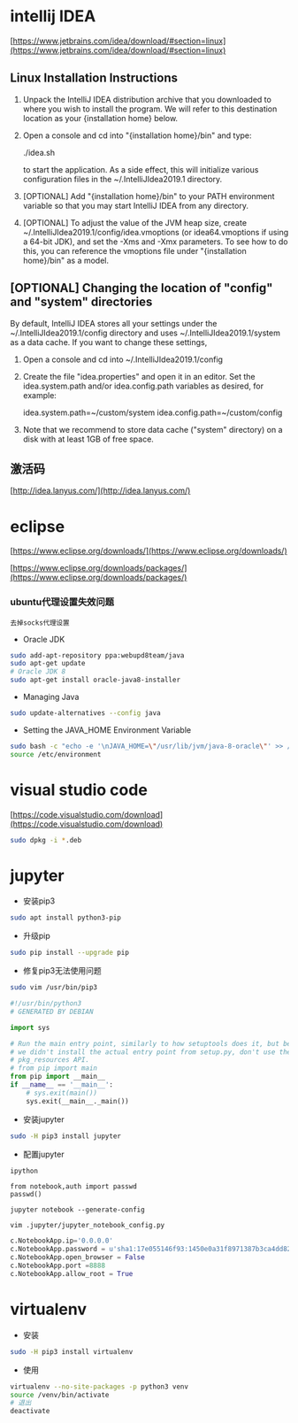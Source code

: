 # intellij IDEA

[https://www.jetbrains.com/idea/download/#section=linux](https://www.jetbrains.com/idea/download/#section=linux)

  Linux Installation Instructions
  ------------------------------------------------------------------------------
  1. Unpack the IntelliJ IDEA distribution archive that you downloaded to
     where you wish to install the program. We will refer to this destination
     location as your {installation home} below.

  2. Open a console and cd into "{installation home}/bin" and type:

       ./idea.sh

     to start the application. As a side effect, this will initialize various
     configuration files in the ~/.IntelliJIdea2019.1 directory.

  3. [OPTIONAL] Add "{installation home}/bin" to your PATH environment
     variable so that you may start IntelliJ IDEA from any directory.

  4. [OPTIONAL] To adjust the value of the JVM heap size, create
      ~/.IntelliJIdea2019.1/config/idea.vmoptions (or idea64.vmoptions
      if using a 64-bit JDK), and set the -Xms and -Xmx parameters. To see how
      to do this, you can reference the vmoptions file under
      "{installation home}/bin" as a model.

  [OPTIONAL] Changing the location of "config" and "system" directories
  ------------------------------------------------------------------------------
  By default, IntelliJ IDEA stores all your settings under the ~/.IntelliJIdea2019.1/config
  directory and uses ~/.IntelliJIdea2019.1/system as a data cache.
  If you want to change these settings,

  1. Open a console and cd into ~/.IntelliJIdea2019.1/config

  2. Create the file "idea.properties" and open it in an editor. Set the
     idea.system.path and/or idea.config.path variables as desired, for
     example:

     idea.system.path=~/custom/system
     idea.config.path=~/custom/config

  3. Note that we recommend to store data cache ("system" directory) on a disk
     with at least 1GB of free space.
     
激活码
-----------------------------------------------
[http://idea.lanyus.com/](http://idea.lanyus.com/)

# eclipse

[https://www.eclipse.org/downloads/](https://www.eclipse.org/downloads/)

[https://www.eclipse.org/downloads/packages/](https://www.eclipse.org/downloads/packages/)

### ubuntu代理设置失效问题
`去掉socks代理设置`

- Oracle JDK
```bash
sudo add-apt-repository ppa:webupd8team/java
sudo apt-get update
# Oracle JDK 8
sudo apt-get install oracle-java8-installer
```
- Managing Java
```bash
sudo update-alternatives --config java
```
- Setting the JAVA_HOME Environment Variable
```bash
sudo bash -c "echo -e '\nJAVA_HOME=\"/usr/lib/jvm/java-8-oracle\"' >> /etc/environment"
source /etc/environment
```
# visual studio code

[https://code.visualstudio.com/download](https://code.visualstudio.com/download)

```bash
sudo dpkg -i *.deb
```

# jupyter
- 安装pip3
```bash
sudo apt install python3-pip
```
- 升级pip
```bash
sudo pip install --upgrade pip
```
- 修复pip3无法使用问题
```bash
sudo vim /usr/bin/pip3
```
```py
#!/usr/bin/python3
# GENERATED BY DEBIAN

import sys

# Run the main entry point, similarly to how setuptools does it, but because
# we didn't install the actual entry point from setup.py, don't use the
# pkg_resources API.
# from pip import main
from pip import __main__
if __name__ == '__main__':
    # sys.exit(main())
    sys.exit(__main__._main())
```
- 安装jupyter
```bash
sudo -H pip3 install jupyter
```
- 配置jupyter
```
ipython

from notebook,auth import passwd
passwd()
```
```
jupyter notebook --generate-config
```
```bash
vim .jupyter/jupyter_notebook_config.py
```
```py
c.NotebookApp.ip='0.0.0.0'
c.NotebookApp.password = u'sha1:17e055146f93:1450e0a31f8971387b3ca4dd82a19ee1f0c1ec59'
c.NotebookApp.open_browser = False
c.NotebookApp.port =8888
c.NotebookApp.allow_root = True
```

# virtualenv
- 安装
```bash
sudo -H pip3 install virtualenv
```
- 使用
```bash
virtualenv --no-site-packages -p python3 venv
source /venv/bin/activate
# 退出
deactivate
```
<!--stackedit_data:
eyJoaXN0b3J5IjpbMTYwOTA5ODY5MywtNTU0MjA4MzU3LC0yMT
AyMzgzMzQyLC0zNDg4Mjg3NzgsLTE5NzQ5MDMyNDMsMTYwNjEz
Njg0MCwtMTQ4Nzk4MDU1MywtNDQ0Njg3ODgxLC0xNjE5MzI3OD
A3LC01MzQzNjM1NzMsMTQ4MzA5NjQ0LDU5NTIxNTU3MSw3NDk4
MjAyOSw0NjQ0MzQ3MywtMjA4ODc0NjYxMl19
-->